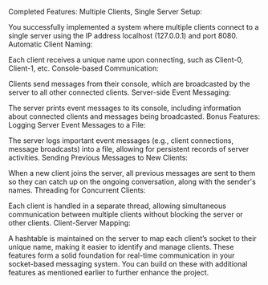 Completed Features:
Multiple Clients, Single Server Setup:

You successfully implemented a system where multiple clients connect to a single server using the IP address localhost (127.0.0.1) and port 8080.
Automatic Client Naming:

Each client receives a unique name upon connecting, such as Client-0, Client-1, etc.
Console-based Communication:

Clients send messages from their console, which are broadcasted by the server to all other connected clients.
Server-side Event Messaging:

The server prints event messages to its console, including information about connected clients and messages being broadcasted.
Bonus Features:
Logging Server Event Messages to a File:

The server logs important event messages (e.g., client connections, message broadcasts) into a file, allowing for persistent records of server activities.
Sending Previous Messages to New Clients:

When a new client joins the server, all previous messages are sent to them so they can catch up on the ongoing conversation, along with the sender's names.
Threading for Concurrent Clients:

Each client is handled in a separate thread, allowing simultaneous communication between multiple clients without blocking the server or other clients.
Client-Server Mapping:

A hashtable is maintained on the server to map each client’s socket to their unique name, making it easier to identify and manage clients.
These features form a solid foundation for real-time communication in your socket-based messaging system. You can build on these with additional features as mentioned earlier to further enhance the project.
